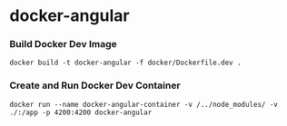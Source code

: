 # docker-angular

### Build Docker Dev Image
`docker build -t docker-angular -f docker/Dockerfile.dev .` 

### Create and Run Docker Dev Container
`docker run --name docker-angular-container -v /../node_modules/ -v ./:/app -p 4200:4200 docker-angular` 
